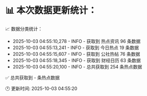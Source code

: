 📊 本次数据更新统计：
==========================

📈 数据分类统计：
- 2025-10-03 04:55:10,278 - INFO - 获取到 热点资讯 96 条数据
- 2025-10-03 04:55:13,241 - INFO - 获取到 今日热点 19 条数据
- 2025-10-03 04:55:15,607 - INFO - 获取到 公社热帖 76 条数据
- 2025-10-03 04:55:18,345 - INFO - 获取到 财经日历 63 条数据
- 2025-10-03 04:55:20,100 - INFO - 总共获取到 254 条热点数据

✅ 总共获取到 - 条热点数据

🕐 更新时间: 2025-10-03 04:55:20
